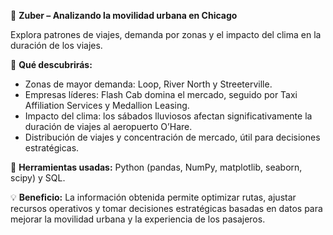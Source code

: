 🚖 **Zuber – Analizando la movilidad urbana en Chicago**

Explora patrones de viajes, demanda por zonas y el impacto del clima en la duración de los viajes.

🔹 **Qué descubrirás:**

* Zonas de mayor demanda: Loop, River North y Streeterville.
* Empresas líderes: Flash Cab domina el mercado, seguido por Taxi Affiliation Services y Medallion Leasing.
* Impacto del clima: los sábados lluviosos afectan significativamente la duración de viajes al aeropuerto O’Hare.
* Distribución de viajes y concentración de mercado, útil para decisiones estratégicas.

🔧 **Herramientas usadas:** Python (pandas, NumPy, matplotlib, seaborn, scipy) y SQL.

💡 **Beneficio:** La información obtenida permite optimizar rutas, ajustar recursos operativos y tomar decisiones estratégicas basadas en datos para mejorar la movilidad urbana y la experiencia de los pasajeros.
